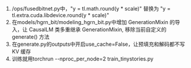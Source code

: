 1. /ops/fusedbitnet.py中，"y = tl.math.round(y * scale)" 替换为 "y = tl.extra.cuda.libdevice.round(y * scale)"
2. 在models/hgrn_bit/modeling_hgrn_bit.py中增加 GenerationMixin 的导入，让 CausalLM 类多重继承 GenerationMixin, 移除当前自定义的 generate() 方法
3. 在generate.py的outputs中开启use_cache=False，让预填充和解码都不写 KV 缓存
4. 训练就用torchrun --nproc_per_node=2 train_tinystories.py